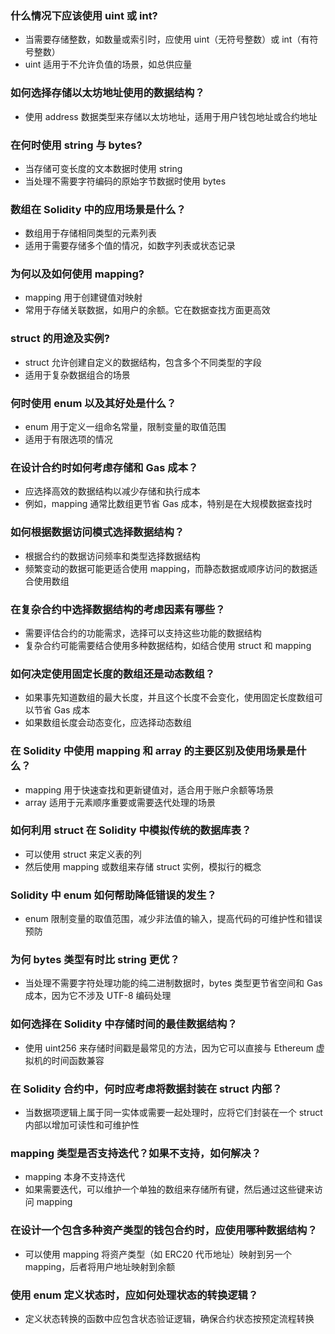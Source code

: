 ### 什么情况下应该使用 uint 或 int?

- 当需要存储整数，如数量或索引时，应使用 uint（无符号整数）或 int（有符号整数）
- uint 适用于不允许负值的场景，如总供应量

### 如何选择存储以太坊地址使用的数据结构？

- 使用 address 数据类型来存储以太坊地址，适用于用户钱包地址或合约地址

### 在何时使用 string 与 bytes?

- 当存储可变长度的文本数据时使用 string
- 当处理不需要字符编码的原始字节数据时使用 bytes

### 数组在 Solidity 中的应用场景是什么？

- 数组用于存储相同类型的元素列表
- 适用于需要存储多个值的情况，如数字列表或状态记录

### 为何以及如何使用 mapping?

- mapping 用于创建键值对映射
- 常用于存储关联数据，如用户的余额。它在数据查找方面更高效

### struct 的用途及实例?

- struct 允许创建自定义的数据结构，包含多个不同类型的字段
- 适用于复杂数据组合的场景

### 何时使用 enum 以及其好处是什么？

- enum 用于定义一组命名常量，限制变量的取值范围
- 适用于有限选项的情况

### 在设计合约时如何考虑存储和 Gas 成本？

- 应选择高效的数据结构以减少存储和执行成本
- 例如，mapping 通常比数组更节省 Gas 成本，特别是在大规模数据查找时

### 如何根据数据访问模式选择数据结构？

- 根据合约的数据访问频率和类型选择数据结构
- 频繁变动的数据可能更适合使用 mapping，而静态数据或顺序访问的数据适合使用数组

### 在复杂合约中选择数据结构的考虑因素有哪些？

- 需要评估合约的功能需求，选择可以支持这些功能的数据结构
- 复杂合约可能需要结合使用多种数据结构，如结合使用 struct 和 mapping

### 如何决定使用固定长度的数组还是动态数组？

- 如果事先知道数组的最大长度，并且这个长度不会变化，使用固定长度数组可以节省 Gas 成本
- 如果数组长度会动态变化，应选择动态数组

### 在 Solidity 中使用 mapping 和 array 的主要区别及使用场景是什么？

- mapping 用于快速查找和更新键值对，适合用于账户余额等场景
- array 适用于元素顺序重要或需要迭代处理的场景

### 如何利用 struct 在 Solidity 中模拟传统的数据库表？

- 可以使用 struct 来定义表的列
- 然后使用 mapping 或数组来存储 struct 实例，模拟行的概念

### Solidity 中 enum 如何帮助降低错误的发生？

- enum 限制变量的取值范围，减少非法值的输入，提高代码的可维护性和错误预防

### 为何 bytes 类型有时比 string 更优？

- 当处理不需要字符处理功能的纯二进制数据时，bytes 类型更节省空间和 Gas 成本，因为它不涉及 UTF-8 编码处理

### 如何选择在 Solidity 中存储时间的最佳数据结构？

- 使用 uint256 来存储时间戳是最常见的方法，因为它可以直接与 Ethereum 虚拟机的时间函数兼容

### 在 Solidity 合约中，何时应考虑将数据封装在 struct 内部？

- 当数据项逻辑上属于同一实体或需要一起处理时，应将它们封装在一个 struct 内部以增加可读性和可维护性

### mapping 类型是否支持迭代？如果不支持，如何解决？

- mapping 本身不支持迭代
- 如果需要迭代，可以维护一个单独的数组来存储所有键，然后通过这些键来访问 mapping

### 在设计一个包含多种资产类型的钱包合约时，应使用哪种数据结构？

- 可以使用 mapping 将资产类型（如 ERC20 代币地址）映射到另一个 mapping，后者将用户地址映射到余额

### 使用 enum 定义状态时，应如何处理状态的转换逻辑？

- 定义状态转换的函数中应包含状态验证逻辑，确保合约状态按预定流程转换
